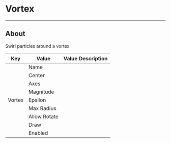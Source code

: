 # Vortex

___

## About

Swirl particles around a vortex

<table><thead>
  <tr>
    <th>Key</th>
    <th>Value</th>
    <th>Value Description</th>
  </tr></thead>
<tbody>
  <tr>
    <td rowspan="9">Vortex</td>
    <td>Name</td>
    <td></td>
  </tr>
  <tr>
    <td>Center</td>
    <td></td>
  </tr>
  <tr>
    <td>Axes</td>
    <td></td>
  </tr>
  <tr>
    <td>Magnitude</td>
    <td></td>
  </tr>
  <tr>
    <td>Epsilon</td>
    <td></td>
  </tr>
  <tr>
    <td>Max Radius</td>
    <td></td>
  </tr>
  <tr>
    <td>Allow Rotate</td>
    <td></td>
  </tr>
  <tr>
    <td>Draw</td>
    <td></td>
  </tr>
  <tr>
    <td>Enabled</td>
    <td></td>
  </tr>
</tbody>
</table>

